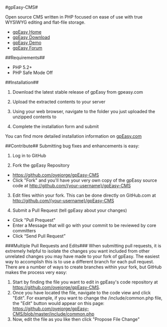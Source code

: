 #gpEasy-CMS#

Open source CMS written in PHP focused on ease of use with true WYSIWYG editing and flat-file storage.
* [gpEasy Home](http://gpeasy.com)
* [gpEasy Download](http://gpeasy.com/Download)
* [gpEasy Demo](http://gpeasy.com/Demo)
* [gpEasy Forum](http://gpeasy.com/Special_Forum)

##Requirements##
* PHP 5.2+
* PHP Safe Mode Off

##Installation##
1. Download the latest stable release of gpEasy from gpeasy.com

2. Upload the extracted contents to your server

3. Using your web browser, navigate to the folder you just uploaded the unzipped contents to

4. Complete the installation form and submit

You can find more detailed installation information on [gpEasy.com](http://gpeasy.com/Docs/Installation)


##Contribute##
Submitting bug fixes and enhancements is easy:

1. Log in to GitHub

2. Fork the gpEasy Repository
  * https://github.com/oyejorge/gpEasy-CMS
  * Click "Fork" and you'll have your very own copy of the gpEasy source code at http://github.com/{your-username}/gpEasy-CMS

3. Edit files within your fork.
  This can be done directly on GitHub.com at http://github.com/{your-username}/gpEasy-CMS

4. Submit a Pull Request (tell gpEasy about your changes)
  * Click "Pull Prequest"
  * Enter a Message that will go with your commit to be reviewed by core committers
  * Click “Send Pull Request”

###Multiple Pull Requests and Edits###
When submitting pull requests, it is extremely helpful to isolate the changes you want included from other unrelated changes you may have made to your fork of gpEasy. The easiest way to accomplish this is to use a different branch for each pull request. There are a number of ways to create branches within your fork, but GitHub makes the process very easy:

1. Start by finding the file you want to edit in gpEasy's code repository at https://github.com/oyejorge/gpEasy-CMS.
2. Once you have located the file, navigate to the code view and click "Edit". For example, if you want to change the /include/common.php file, the "Edit" button would appear on this page: https://github.com/oyejorge/gpEasy-CMS/blob/master/include/common.php
3. Now, edit the file as you like then click "Propose File Change"